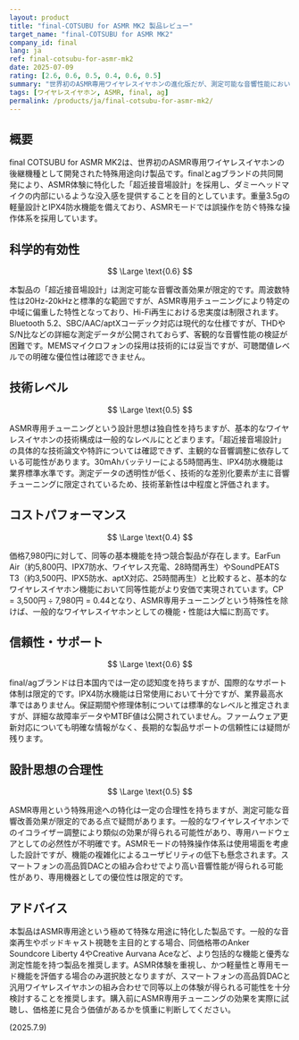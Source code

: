 ```yaml
---
layout: product
title: "final-COTSUBU for ASMR MK2 製品レビュー"
target_name: "final-COTSUBU for ASMR MK2"
company_id: final
lang: ja
ref: final-cotsubu-for-asmr-mk2
date: 2025-07-09
rating: [2.6, 0.6, 0.5, 0.4, 0.6, 0.5]
summary: "世界初のASMR専用ワイヤレスイヤホンの進化版だが、測定可能な音響性能においては一般的なワイヤレスイヤホンに劣る"
tags: [ワイヤレスイヤホン, ASMR, final, ag]
permalink: /products/ja/final-cotsubu-for-asmr-mk2/
---
```


## 概要

final COTSUBU for ASMR MK2は、世界初のASMR専用ワイヤレスイヤホンの後継機種として開発された特殊用途向け製品です。finalとagブランドの共同開発により、ASMR体験に特化した「超近接音場設計」を採用し、ダミーヘッドマイクの内部にいるような没入感を提供することを目的としています。重量3.5gの軽量設計とIPX4防水機能を備えており、ASMRモードでは誤操作を防ぐ特殊な操作体系を採用しています。

## 科学的有効性

$$ \Large \text{0.6} $$

本製品の「超近接音場設計」は測定可能な音響改善効果が限定的です。周波数特性は20Hz-20kHzと標準的な範囲ですが、ASMR専用チューニングにより特定の中域に偏重した特性となっており、Hi-Fi再生における忠実度は制限されます。Bluetooth 5.2、SBC/AAC/aptXコーデック対応は現代的な仕様ですが、THDやS/N比などの詳細な測定データが公開されておらず、客観的な音響性能の検証が困難です。MEMSマイクロフォンの採用は技術的には妥当ですが、可聴閾値レベルでの明確な優位性は確認できません。

## 技術レベル

$$ \Large \text{0.5} $$

ASMR専用チューニングという設計思想は独自性を持ちますが、基本的なワイヤレスイヤホンの技術構成は一般的なレベルにとどまります。「超近接音場設計」の具体的な技術論文や特許については確認できず、主観的な音響調整に依存している可能性があります。30mAhバッテリーによる5時間再生、IPX4防水機能は業界標準水準です。測定データの透明性が低く、技術的な差別化要素が主に音響チューニングに限定されているため、技術革新性は中程度と評価されます。

## コストパフォーマンス

$$ \Large \text{0.4} $$

価格7,980円に対して、同等の基本機能を持つ競合製品が存在します。EarFun Air（約5,800円、IPX7防水、ワイヤレス充電、28時間再生）やSoundPEATS T3（約3,500円、IPX5防水、aptX対応、25時間再生）と比較すると、基本的なワイヤレスイヤホン機能において同等性能がより安価で実現されています。CP = 3,500円 ÷ 7,980円 = 0.44となり、ASMR専用チューニングという特殊性を除けば、一般的なワイヤレスイヤホンとしての機能・性能は大幅に割高です。

## 信頼性・サポート

$$ \Large \text{0.6} $$

final/agブランドは日本国内では一定の認知度を持ちますが、国際的なサポート体制は限定的です。IPX4防水機能は日常使用において十分ですが、業界最高水準ではありません。保証期間や修理体制については標準的なレベルと推定されますが、詳細な故障率データやMTBF値は公開されていません。ファームウェア更新対応についても明確な情報がなく、長期的な製品サポートの信頼性には疑問が残ります。

## 設計思想の合理性

$$ \Large \text{0.5} $$

ASMR専用という特殊用途への特化は一定の合理性を持ちますが、測定可能な音響改善効果が限定的である点で疑問があります。一般的なワイヤレスイヤホンでのイコライザー調整により類似の効果が得られる可能性があり、専用ハードウェアとしての必然性が不明確です。ASMRモードの特殊操作体系は使用場面を考慮した設計ですが、機能の複雑化によるユーザビリティの低下も懸念されます。スマートフォンの高品質DACとの組み合わせでより高い音響性能が得られる可能性があり、専用機器としての優位性は限定的です。

## アドバイス

本製品はASMR専用途という極めて特殊な用途に特化した製品です。一般的な音楽再生やポッドキャスト視聴を主目的とする場合、同価格帯のAnker Soundcore Liberty 4やCreative Aurvana Aceなど、より包括的な機能と優秀な測定性能を持つ製品を推奨します。ASMR体験を重視し、かつ軽量性と専用モード機能を評価する場合のみ選択肢となりますが、スマートフォンの高品質DACと汎用ワイヤレスイヤホンの組み合わせで同等以上の体験が得られる可能性を十分検討することを推奨します。購入前にASMR専用チューニングの効果を実際に試聴し、価格差に見合う価値があるかを慎重に判断してください。

(2025.7.9)
